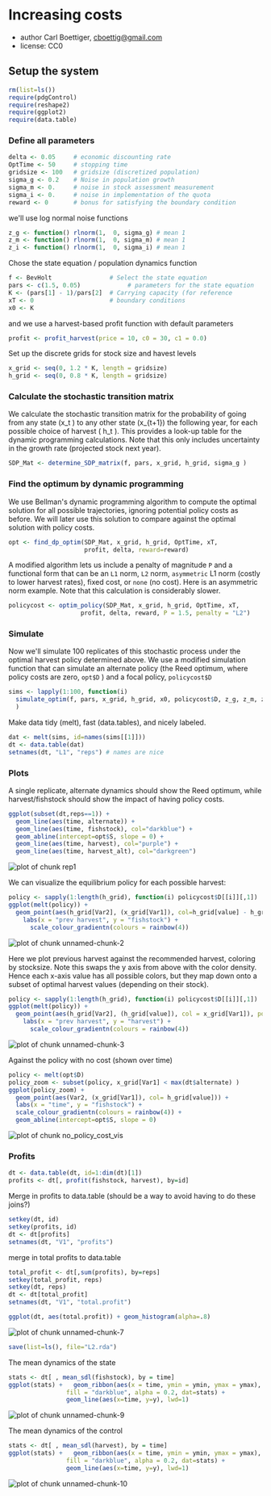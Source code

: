 




# Increasing costs  
 * author Carl Boettiger, <cboettig@gmail.com>
 * license: CC0

## Setup the system



```r
rm(list=ls())   
require(pdgControl)
require(reshape2)
require(ggplot2)
require(data.table)
```




### Define all parameters 


```r
delta <- 0.05     # economic discounting rate
OptTime <- 50     # stopping time
gridsize <- 100   # gridsize (discretized population)
sigma_g <- 0.2    # Noise in population growth
sigma_m <- 0.     # noise in stock assessment measurement
sigma_i <- 0.     # noise in implementation of the quota
reward <- 0       # bonus for satisfying the boundary condition
```



we'll use log normal noise functions


```r
z_g <- function() rlnorm(1,  0, sigma_g) # mean 1
z_m <- function() rlnorm(1,  0, sigma_m) # mean 1
z_i <- function() rlnorm(1,  0, sigma_i) # mean 1
```



Chose the state equation / population dynamics function


```r
f <- BevHolt                # Select the state equation
pars <- c(1.5, 0.05)             # parameters for the state equation
K <- (pars[1] - 1)/pars[2]  # Carrying capacity (for reference 
xT <- 0                     # boundary conditions
x0 <- K
```



and we use a harvest-based profit function with default parameters


```r
profit <- profit_harvest(price = 10, c0 = 30, c1 = 0.0)
```




Set up the discrete grids for stock size and havest levels


```r
x_grid <- seq(0, 1.2 * K, length = gridsize)  
h_grid <- seq(0, 0.8 * K, length = gridsize)  
```




### Calculate the stochastic transition matrix
We calculate the stochastic transition matrix for the probability of going from any state \(x_t \) to any other state \(x_{t+1}\) the following year, for each possible choice of harvest \( h_t \).  This provides a look-up table for the dynamic programming calculations. Note that this only includes uncertainty in the growth rate (projected stock next year). 


```r
SDP_Mat <- determine_SDP_matrix(f, pars, x_grid, h_grid, sigma_g )
```



### Find the optimum by dynamic programming 
We use Bellman's dynamic programming algorithm to compute the optimal solution for all possible trajectories, ignoring potential policy costs as before.  We will later use this solution to compare against the optimal solution with policy costs.


```r
opt <- find_dp_optim(SDP_Mat, x_grid, h_grid, OptTime, xT, 
                     profit, delta, reward=reward)
```




A modified algorithm lets us include a penalty of magnitude `P` and a functional form that can be an `L1` norm, `L2`  norm, `asymmetric` L1 norm (costly to lower harvest rates), fixed cost, or `none` (no cost).  Here is an asymmetric norm example.  Note that this calculation is considerably slower. 


```r
policycost <- optim_policy(SDP_Mat, x_grid, h_grid, OptTime, xT, 
                    profit, delta, reward, P = 1.5, penalty = "L2")
```





### Simulate 
Now we'll simulate 100 replicates of this stochastic process under the optimal harvest policy determined above.  We use a modified simulation function that can simulate an alternate policy (the Reed optimum, where policy costs are zero, `opt$D` ) and a focal policy, `policycost$D`



```r
sims <- lapply(1:100, function(i)
  simulate_optim(f, pars, x_grid, h_grid, x0, policycost$D, z_g, z_m, z_i, opt$D)
  )
```





Make data tidy (melt), fast (data.tables), and nicely labeled.


```r
dat <- melt(sims, id=names(sims[[1]]))  
dt <- data.table(dat)
setnames(dt, "L1", "reps") # names are nice
```




### Plots 

A single replicate, alternate dynamics should show the Reed optimum, while harvest/fishstock should show the impact of having policy costs. 


```r
ggplot(subset(dt,reps==1)) +
  geom_line(aes(time, alternate)) +
  geom_line(aes(time, fishstock), col="darkblue") +
  geom_abline(intercept=opt$S, slope = 0) +
  geom_line(aes(time, harvest), col="purple") + 
  geom_line(aes(time, harvest_alt), col="darkgreen") 
```

![plot of chunk rep1](http://farm8.staticflickr.com/7068/6983560431_053aa815b0_o.png) 



We can visualize the equilibrium policy for each possible harvest:



```r
policy <- sapply(1:length(h_grid), function(i) policycost$D[[i]][,1])
ggplot(melt(policy)) + 
  geom_point(aes(h_grid[Var2], (x_grid[Var1]), col=h_grid[value] - h_grid[Var2])) + 
    labs(x = "prev harvest", y = "fishstock") +
      scale_colour_gradientn(colours = rainbow(4)) 
```

![plot of chunk unnamed-chunk-2](http://farm8.staticflickr.com/7190/6983560721_0f809fe791_o.png) 


Here we plot previous harvest against the recommended harvest, coloring by stocksize.  Note this swaps the y axis from above with the color density.  Hence each x-axis value has all possible colors, but they map down onto a subset of optimal harvest values (depending on their stock). 


```r
policy <- sapply(1:length(h_grid), function(i) policycost$D[[i]][,1])
ggplot(melt(policy)) + 
  geom_point(aes(h_grid[Var2], (h_grid[value]), col = x_grid[Var1]), position=position_jitter(w=.005,h=.005), alpha=.5) + 
    labs(x = "prev harvest", y = "harvest") +
      scale_colour_gradientn(colours = rainbow(4)) 
```

![plot of chunk unnamed-chunk-3](http://farm8.staticflickr.com/7195/6983560939_3ef346f72e_o.png) 



Against the policy with no cost (shown over time) 


```r
policy <- melt(opt$D)
policy_zoom <- subset(policy, x_grid[Var1] < max(dt$alternate) )
ggplot(policy_zoom) + 
  geom_point(aes(Var2, (x_grid[Var1]), col= h_grid[value])) + 
  labs(x = "time", y = "fishstock") +
  scale_colour_gradientn(colours = rainbow(4)) + 
  geom_abline(intercept=opt$S, slope = 0) 
```

![plot of chunk no_policy_cost_vis](http://farm8.staticflickr.com/7050/6837437086_092711cf8f_o.png) 


### Profits



```r
dt <- data.table(dt, id=1:dim(dt)[1])
profits <- dt[, profit(fishstock, harvest), by=id]
```




Merge in profits to data.table (should be a way to avoid having to do these joins?)


```r
setkey(dt, id)
setkey(profits, id)
dt <- dt[profits]
setnames(dt, "V1", "profits")
```




merge in total profits to data.table


```r
total_profit <- dt[,sum(profits), by=reps]
setkey(total_profit, reps)
setkey(dt, reps)
dt <- dt[total_profit]
setnames(dt, "V1", "total.profit")
```






```r
ggplot(dt, aes(total.profit)) + geom_histogram(alpha=.8)
```

![plot of chunk unnamed-chunk-7](http://farm8.staticflickr.com/7047/6837437280_18afccbb16_o.png) 




```r
save(list=ls(), file="L2.rda")
```




The mean dynamics of the state


```r
stats <- dt[ , mean_sdl(fishstock), by = time]
ggplot(stats) +   geom_ribbon(aes(x = time, ymin = ymin, ymax = ymax),
                fill = "darkblue", alpha = 0.2, dat=stats) +
                geom_line(aes(x=time, y=y), lwd=1) 
```

![plot of chunk unnamed-chunk-9](http://farm8.staticflickr.com/7199/6983561543_28421a1139_o.png) 


The mean dynamics of the control


```r
stats <- dt[ , mean_sdl(harvest), by = time]
ggplot(stats) +   geom_ribbon(aes(x = time, ymin = ymin, ymax = ymax),
                fill = "darkblue", alpha = 0.2, dat=stats) +
                geom_line(aes(x=time, y=y), lwd=1) 
```

![plot of chunk unnamed-chunk-10](http://farm8.staticflickr.com/7204/6837437640_9bb8d415bb_o.png) 


